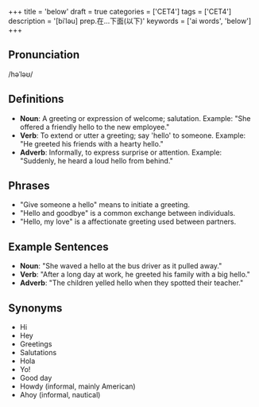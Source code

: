 +++
title = 'below'
draft = true
categories = ['CET4']
tags = ['CET4']
description = '[biˈləu] prep.在…下面(以下)'
keywords = ['ai words', 'below']
+++

## Pronunciation
/həˈləʊ/

## Definitions
- **Noun**: A greeting or expression of welcome; salutation. Example: "She offered a friendly hello to the new employee."
- **Verb**: To extend or utter a greeting; say 'hello' to someone. Example: "He greeted his friends with a hearty hello."
- **Adverb**: Informally, to express surprise or attention. Example: "Suddenly, he heard a loud hello from behind."

## Phrases
- "Give someone a hello" means to initiate a greeting.
- "Hello and goodbye" is a common exchange between individuals.
- "Hello, my love" is a affectionate greeting used between partners.

## Example Sentences
- **Noun**: "She waved a hello at the bus driver as it pulled away."
- **Verb**: "After a long day at work, he greeted his family with a big hello."
- **Adverb**: "The children yelled hello when they spotted their teacher."

## Synonyms
- Hi
- Hey
- Greetings
- Salutations
- Hola
- Yo!
- Good day
- Howdy (informal, mainly American)
- Ahoy (informal, nautical)
